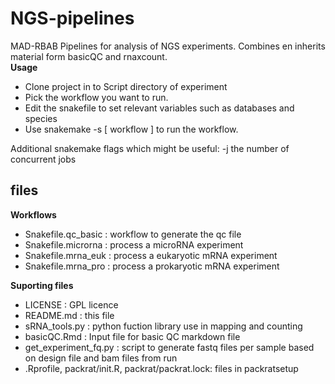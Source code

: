 # NGS-pipelines
MAD-RBAB Pipelines for analysis of NGS experiments. Combines en inherits material form basicQC and rnaxcount.  
**Usage**

 - Clone project in to Script directory of experiment 
 - Pick the workflow you want to run.  
 - Edit the snakefile to set relevant variables such as databases and species
 - Use snakemake -s [ workflow ]  to run the workflow.

Additional snakemake flags which might be useful:
-j the number of concurrent jobs

files 
-----
**Workflows**

- Snakefile.qc_basic  : workflow to generate the qc file
- Snakefile.microrna  : process a microRNA experiment
- Snakefile.mrna_euk  : process a eukaryotic mRNA experiment
- Snakefile.mrna_pro  : process a prokaryotic mRNA experiment

**Suporting files**

- LICENSE : GPL licence
- README.md : this file
- sRNA_tools.py : python fuction library use in mapping and counting
- basicQC.Rmd : Input file for basic QC markdown file
- get_experiment_fq.py : script to generate fastq files per sample based on design file and bam files from run
- .Rprofile,  packrat/init.R, packrat/packrat.lock: files in packratsetup
